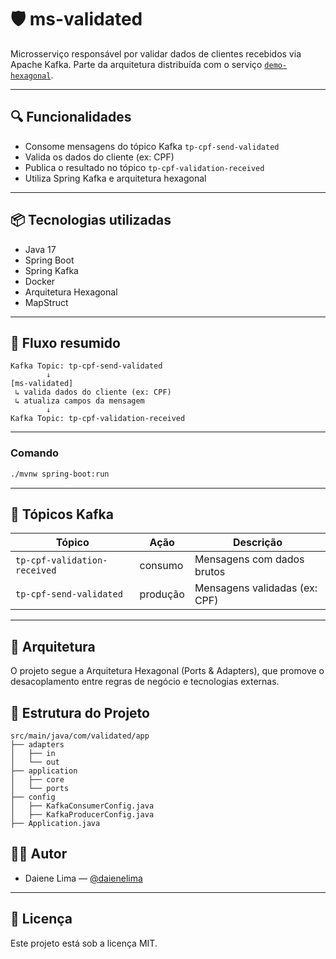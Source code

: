 # 🛡️ ms-validated

Microsserviço responsável por validar dados de clientes recebidos via Apache Kafka. Parte da arquitetura distribuída com o serviço [`demo-hexagonal`](https://github.com/daienelima/demo-hexagonal).

---

## 🔍 Funcionalidades

- Consome mensagens do tópico Kafka `tp-cpf-send-validated`
- Valida os dados do cliente (ex: CPF)
- Publica o resultado no tópico `tp-cpf-validation-received`
- Utiliza Spring Kafka e arquitetura hexagonal

---

## 📦 Tecnologias utilizadas

- Java 17
- Spring Boot
- Spring Kafka
- Docker
- Arquitetura Hexagonal
- MapStruct

---

## 🔁 Fluxo resumido

```text
Kafka Topic: tp-cpf-send-validated
        ↓
[ms-validated]
 ↳ valida dados do cliente (ex: CPF)
 ↳ atualiza campos da mensagem
        ↓
Kafka Topic: tp-cpf-validation-received
```
---
### Comando

```bash
./mvnw spring-boot:run
```

---

## 📂 Tópicos Kafka

| Tópico                       | Ação      | Descrição                         |
|------------------------------|-----------|------------------------------------|
| `tp-cpf-validation-received` | consumo   | Mensagens com dados brutos         |
| `tp-cpf-send-validated`      | produção  | Mensagens validadas (ex: CPF)      |

---

## 🧱 Arquitetura

O projeto segue a Arquitetura Hexagonal (Ports & Adapters), que promove o desacoplamento entre regras de negócio e tecnologias externas.

## 📁 Estrutura do Projeto
```
src/main/java/com/validated/app
├── adapters
│   ├── in
│   └── out
├── application
│   ├── core
│   └── ports
├── config
│   ├── KafkaConsumerConfig.java
│   ├── KafkaProducerConfig.java
├── Application.java
```

## 👩‍💻 Autor

- Daiene Lima — [@daienelima](https://github.com/daienelima)

---

## 📝 Licença

Este projeto está sob a licença MIT.
